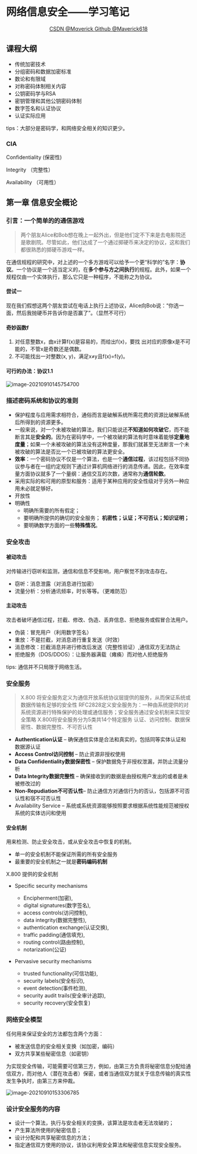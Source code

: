 # 网络信息安全——学习笔记

<p align='center'>
<a href="https://blog.csdn.net/weixin_45575873?spm=1011.2124.3001.5343" target="_blank">CSDN @Mαverick      </a>
<a href="https://github.com/Maverick618" target="_blank">Github @Maverick618</a>

## 课程大纲

- 传统加密技术
- 分组密码和数据加密标准
- 数论和有限域
- 对称密码体制相关内容
- 公钥密码学与RSA
- 密钥管理和其他公钥密码体制
- 数字签名和认证协议
- 认证实际应用

tips：大部分是密码学，和网络安全相关的知识更少。

### CIA

Confidentiality (保密性)

Integrity （完整性）

Availability （可用性）



## 第一章 信息安全概论

### 引言：一个简单的的通信游戏

> 两个朋友Alice和Bob想在晚上一起外出，但是他们定不下来是去电影院还是歌剧院。尽管如此，他们达成了一个通过掷硬币来决定的协议，这和我们都很熟悉的掷硬币游戏一样。

​		在通信规程的研究中，对上述的一个多方游戏可以给予一个更“科学的”名字：**协议**。一个协议是一个适当定义的，在**多个参与方之间执行**的规程。此外，如果一个规程仅由一个实体执行，那么它只是一种程序，不能称之为协议。

#### 尝试一

​	现在我们假想这两个朋友尝试在电话上执行上述协议，Alice向Bob说：“你选一面，然后我抛硬币并告诉你是否赢了”。（显然不可行）

#### 奇妙函数f

1. 对任意整数x，由x计算f(x)是容易的，而给出f(x)，要找
   出对应的原像x是不可能的，不管x是奇数还是偶数。
2. 不可能找出一对整数(x, y)，满足x≠y且f(x)=f(y)。

#### 可行的办法：协议1.1

![image-20210910145754700](C:\Users\MaverickPig\AppData\Roaming\Typora\typora-user-images\image-20210910145754700.png)

### 描述密码系统和协议的准则

- 保护程度与应用需求相符合，通俗而言是破解系统所需花费的资源比破解系统后所得到的资源更多。
- 一般来说，对一个未被攻破的算法，我们只能说还**不知道如何攻破它**，而不能断言其是**安全的**。因为在密码学中，一个被攻破的算法有时意味着能够**定量地度量**；如果一个未被攻破的算法没有这种度量，那我们就甚至无法断言一个未被攻破的算法是否比一个已被攻破的算法更安全。
- **效率**：一个密码协议不仅是一个算法，也是一个**通信过程**，该过程包括不同协议参与者在一组约定规则下通过计算机网络进行的消息传递。因此，在效率度量方面协议就多了一个量纲：通信交互的次数，通常称为**通信轮数**。
- 采用实际的和可用的原型和服务：适用于某种应用的安全性级对于另外一种应用未必就足够好。
- 开放性
- 明确性
  - 明确所需要的所有假定；
  - 要明确所提供的确切的安全服务；
    **机密性；认证；不可否认；知识证明；**
  - 要明确数学方面的一些**特殊情况**。

### 安全攻击

#### 被动攻击

对传输进行窃听和监测，通信和信息不受影响，用户察觉不到攻击存在。

- 窃听：消息泄露（对消息进行加密）
- 流量分析：分析通讯频率，时长等等。（更难防范）

#### 主动攻击

攻击者破坏通信过程，拦截、修改、伪造、丢弃信息、拒绝服务或假冒合法用户。

- 伪装：冒充用户（利用数字签名）
- 重放：不是拦截，对消息进行重复发送（时效）
- 消息修改：拦截消息并进行修改后发送（完整性验证）,通信双方无法防止
- 拒绝服务（DOS/DDOS）：让服务器满载（瘫痪）而对他人拒绝服务

tips: 通信并不只局限于网络生活。

### 安全服务

> X.800 将安全服务定义为通信开放系统协议层提供的服务，从而保证系统或数据传输有足够的安全性
> RFC2828定义安全服务为：一种由系统提供的对系统资源进行特殊保护的处理或通信服务；安全服务通过安全机制来实现安全策略
> X.800将安全服务分为5类共14个特定服务
> 认证、访问控制、数据保密性、数据完整性、不可否认性

- **Authentication认证** – 确保通信实体是合法和真实的，包括同等实体认证和数据源认证
- **Access Control访问控制** – 防止资源非授权使用
- **Data Confidentiality数据保密性** – 保护数据免于非授权泄漏，并防止流量分析
- **Data Integrity数据完整性** – 确保接收到的数据是由授权用户发出的或者是未被修改过的
- **Non-Repudiation不可否认性**– 防止通信方对通信行为的否认，包括源不可否认性和宿不可否认性
- Availability Service – 系统或系统资源能够按照要求根据系统性能规范被授权系统的实体访问和使用

#### 安全机制

用来检测、防止安全攻击，或从安全攻击中恢复的机制。

- 单一的安全机制不能保证所需的所有安全服务
- 最重要的安全机制之一就是**密码编码机制**

X.800 提供的安全机制

- Specific security mechanisms
  - Encipherment(加密), 
  - digital signatures(数字签名),
  -  access controls(访问控制), 
  - data integrity(数据完整性), 
  - authentication exchange(认证交换), 
  - traffic padding(通信填充), 
  - routing control(路由控制), 
  - notarization(公证)

- Pervasive security mechanisms
  - trusted functionality(可信功能),
  - security labels(安全标识), 
  - event detection(事件检测), 
  - security audit trails(安全审计追踪), 
  - security recovery(安全恢复)

### 网络安全模型

任何用来保证安全的方法都包含两个方面：

- 被发送信息的安全相关变换（如加密，编码）
- 双方共享某些秘密信息（如密钥）

为实现安全传输，可能需要可信第三方，例如，由第三方负责将秘密信息分配给通信双方，而对他人（潜在攻击者）保密，或者当通信双方就关于信息传输的真实性发生争执时，由第三方来仲裁。

![image-20210910153306785](C:\Users\MaverickPig\AppData\Roaming\Typora\typora-user-images\image-20210910153306785.png)

### 设计安全服务的内容

- 设计一个算法，执行与安全相关的变换，该算法是攻击者无法攻破的；
- 产生算法所使用的秘密信息；
- 设计分配和共享秘密信息的方法；
- 指定通信双方使用的协议，该协议利用安全算法和秘密信息实现安全服务。

